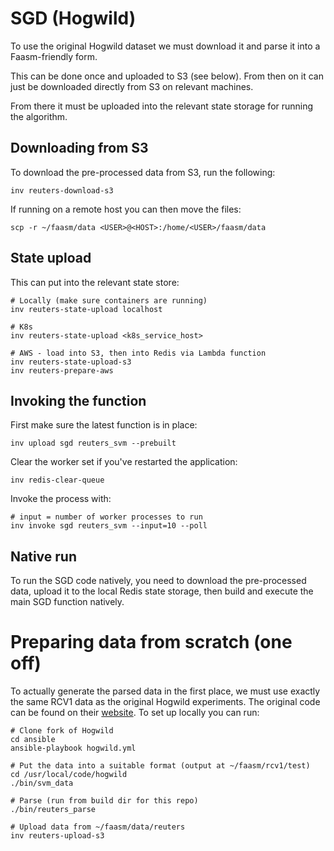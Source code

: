 # SGD (Hogwild)

To use the original Hogwild dataset we must download it and parse it into a Faasm-friendly form.

This can be done once and uploaded to S3 (see below). From then on it can just be downloaded directly
from S3 on relevant machines.

From there it must be uploaded into the relevant state storage for running the algorithm.

## Downloading from S3

To download the pre-processed data from S3, run the following:

```
inv reuters-download-s3
```

If running on a remote host you can then move the files:

```
scp -r ~/faasm/data <USER>@<HOST>:/home/<USER>/faasm/data
```

## State upload

This can put into the relevant state store:

```
# Locally (make sure containers are running)
inv reuters-state-upload localhost

# K8s
inv reuters-state-upload <k8s_service_host>

# AWS - load into S3, then into Redis via Lambda function
inv reuters-state-upload-s3
inv reuters-prepare-aws
```

## Invoking the function

First make sure the latest function is in place:

```
inv upload sgd reuters_svm --prebuilt
```

Clear the worker set if you've restarted the application:

```
inv redis-clear-queue
```

Invoke the process with:

```
# input = number of worker processes to run
inv invoke sgd reuters_svm --input=10 --poll
```

## Native run

To run the SGD code natively, you need to download the pre-processed data, upload it to the local Redis state storage, then build and execute the main SGD function natively.

# Preparing data from scratch (one off)

To actually generate the parsed data in the first place, we must use exactly the same RCV1 data as the original
Hogwild experiments. The original code can be found on their [website](http://i.stanford.edu/hazy/victor/Hogwild/).
To set up locally you can run:

```
# Clone fork of Hogwild
cd ansible
ansible-playbook hogwild.yml

# Put the data into a suitable format (output at ~/faasm/rcv1/test)
cd /usr/local/code/hogwild
./bin/svm_data

# Parse (run from build dir for this repo)
./bin/reuters_parse

# Upload data from ~/faasm/data/reuters
inv reuters-upload-s3
```

